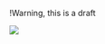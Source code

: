 !Warning, this is a draft

![](https://raw.github.com/daguenther/nebulaecommunitas/master/Core/Person%20Development/Social%20Sphere/7%20-%20Community%20view%20of%20Man.png)
